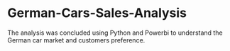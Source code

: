 # German-Cars-Sales-Analysis
The analysis was concluded using Python and Powerbi to understand the German car market and customers preference.
